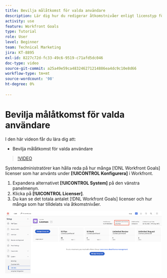 ```yaml
---
title: Bevilja målåtkomst för valda användare
description: Lär dig hur du redigerar åtkomstnivåer enligt licenstyp för dina användare i  [!DNL Workfront Goals].
activity: use
feature: Workfront Goals
type: Tutorial
role: User
level: Beginner
team: Technical Marketing
jira: KT-8895
exl-id: 8227c72d-fc33-49c6-9519-c71afd5dc046
doc-type: video
source-git-commit: a25a49e59ca483246271214886ea4dc9c10e8d66
workflow-type: tm+mt
source-wordcount: '98'
ht-degree: 0%

---
```


# Bevilja målåtkomst för valda användare

I den här videon får du lära dig att:

* Bevilja målåtkomst för valda användare

>[!VIDEO](https://video.tv.adobe.com/v/335189/?quality=12&learn=on)

Systemadministratörer kan hålla reda på hur många [!DNL Workfront Goals] licenser som har använts under **[!UICONTROL Konfigurera]** i Workfront.

1. Expandera alternativet **[!UICONTROL System]** på den vänstra panelmenyn.
1. Klicka på **[!UICONTROL Licenser]**.
1. Du kan se det totala antalet [!DNL Workfront Goals] licenser och hur många som har tilldelats via åtkomstnivåer.

![En skärmbild av antalet [!DNL Workfront Goals] licenser i området Inställningar i [!DNL Workfront]](assets/02-workfront-goals-licenses.png)
